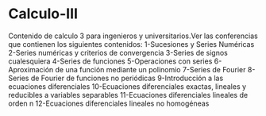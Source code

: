 # Calculo-III
Contenido de calculo 3 para ingenieros y universitarios.Ver las conferencias que contienen los siguientes contenidos:
1-Sucesiones y Series Numéricas
2-Series numéricas y criterios de convergencia
3-Series de signos cualesquiera
4-Series de funciones
5-Operaciones con series
6-Aproximación de una función mediante un polinomio
7-Series de Fourier
8-Series de Fourier de funciones no periódicas
9-Introducción a las ecuaciones diferenciales
10-Ecuaciones diferenciales exactas, lineales y reducibles a variables separables
11-Ecuaciones diferenciales lineales de orden n
12-Ecuaciones diferenciales lineales no homogéneas
